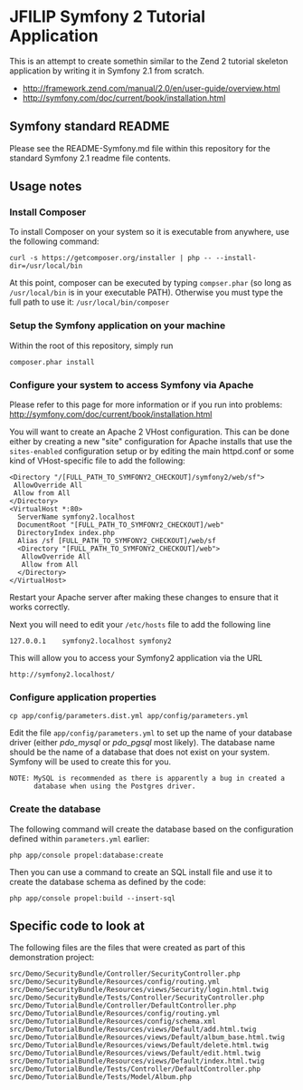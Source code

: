 JFILIP Symfony 2 Tutorial Application
=====================================

This is an attempt to create somethin similar to the Zend 2 tutorial skeleton
application by writing it in Symfony 2.1 from scratch.
  - http://framework.zend.com/manual/2.0/en/user-guide/overview.html
  - http://symfony.com/doc/current/book/installation.html

Symfony standard README
-----------------------

 Please see the README-Symfony.md file within this repository for the standard
 Symfony 2.1 readme file contents.

Usage notes
-----------

### Install Composer

To install Composer on your system so it is executable from anywhere, use the
following command:

    curl -s https://getcomposer.org/installer | php -- --install-dir=/usr/local/bin

At this point, composer can be executed by typing `compser.phar` (so long as
`/usr/local/bin` is in your executable PATH). Otherwise you must type the full
path to use it: `/usr/local/bin/composer`

### Setup the Symfony application on your machine

Within the root of this repository, simply run

    composer.phar install

### Configure your system to access Symfony via Apache

Please refer to this page for more information or if you run into problems:
http://symfony.com/doc/current/book/installation.html

You will want to create an Apache 2 VHost configuration. This can be done
either by creating a new "site" configuration for Apache installs that use the
`sites-enabled` configuration setup or by editing the main httpd.conf or some
kind of VHost-specific file to add the following:

    <Directory "/[FULL_PATH_TO_SYMFONY2_CHECKOUT]/symfony2/web/sf">
     AllowOverride All
     Allow from All
    </Directory>
    <VirtualHost *:80>
      ServerName symfony2.localhost
      DocumentRoot "[FULL_PATH_TO_SYMFONY2_CHECKOUT]/web"
      DirectoryIndex index.php
      Alias /sf [FULL_PATH_TO_SYMFONY2_CHECKOUT]/web/sf
      <Directory "[FULL_PATH_TO_SYMFONY2_CHECKOUT]/web">
       AllowOverride All
       Allow from All
      </Directory>
    </VirtualHost>

Restart your Apache server after making these changes to ensure that it works
correctly.

Next you will need to edit your `/etc/hosts` file to add the following line

    127.0.0.1    symfony2.localhost symfony2

This will allow you to access your Symfony2 application via the URL

    http://symfony2.localhost/

### Configure application properties

    cp app/config/parameters.dist.yml app/config/parameters.yml

Edit the file `app/config/parameters.yml` to set up the name of your database
driver (either *pdo_mysql* or *pdo_pgsql* most likely). The database name
should be the name of a database that does not exist on your system. Symfony
will be used to create this for you.

    NOTE: MySQL is recommended as there is apparently a bug in created a
          database when using the Postgres driver.

### Create the database 

The following command will create the database based on the configuration
defined within `parameters.yml` earlier:

    php app/console propel:database:create

Then you can use a command to create an SQL install file and use it to create
the database schema as defined by the code:

    php app/console propel:build --insert-sql

Specific code to look at
------------------------

The following files are the files that were created as part of this demonstration
project:

    src/Demo/SecurityBundle/Controller/SecurityController.php
    src/Demo/SecurityBundle/Resources/config/routing.yml
    src/Demo/SecurityBundle/Resources/views/Security/login.html.twig
    src/Demo/SecurityBundle/Tests/Controller/SecurityController.php
    src/Demo/TutorialBundle/Controller/DefaultController.php
    src/Demo/TutorialBundle/Resources/config/routing.yml
    src/Demo/TutorialBundle/Resources/config/schema.xml
    src/Demo/TutorialBundle/Resources/views/Default/add.html.twig
    src/Demo/TutorialBundle/Resources/views/Default/album_base.html.twig
    src/Demo/TutorialBundle/Resources/views/Default/delete.html.twig
    src/Demo/TutorialBundle/Resources/views/Default/edit.html.twig
    src/Demo/TutorialBundle/Resources/views/Default/index.html.twig
    src/Demo/TutorialBundle/Tests/Controller/DefaultController.php
    src/Demo/TutorialBundle/Tests/Model/Album.php

